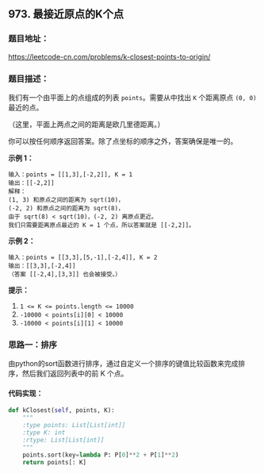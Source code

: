 ## 973. 最接近原点的K个点

### 题目地址：

 https://leetcode-cn.com/problems/k-closest-points-to-origin/ 

### 题目描述：

我们有一个由平面上的点组成的列表 `points`。需要从中找出 `K` 个距离原点 `(0, 0)` 最近的点。

（这里，平面上两点之间的距离是欧几里德距离。）

你可以按任何顺序返回答案。除了点坐标的顺序之外，答案确保是唯一的。

**示例 1：**

```
输入：points = [[1,3],[-2,2]], K = 1
输出：[[-2,2]]
解释： 
(1, 3) 和原点之间的距离为 sqrt(10)，
(-2, 2) 和原点之间的距离为 sqrt(8)，
由于 sqrt(8) < sqrt(10)，(-2, 2) 离原点更近。
我们只需要距离原点最近的 K = 1 个点，所以答案就是 [[-2,2]]。
```

**示例 2：**

```
输入：points = [[3,3],[5,-1],[-2,4]], K = 2
输出：[[3,3],[-2,4]]
（答案 [[-2,4],[3,3]] 也会被接受。）
```

**提示：**

1. `1 <= K <= points.length <= 10000`
2. `-10000 < points[i][0] < 10000`
3. `-10000 < points[i][1] < 10000`

### 思路一：排序

由python的sort函数进行排序，通过自定义一个排序的键值比较函数来完成排序，然后我们返回列表中的前 K 个点。

#### 代码实现：

```python
def kClosest(self, points, K):
    """
    :type points: List[List[int]]
    :type K: int
    :rtype: List[List[int]]
    """
    points.sort(key=lambda P: P[0]**2 + P[1]**2)
    return points[: K]
```



